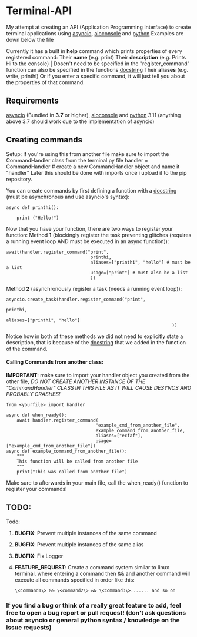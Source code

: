 ﻿
# Terminal-API

My attempt at creating an API (Application Programming Interface) to create terminal applications using [asyncio](https://docs.python.org/3/library/asyncio.html), [aioconsole](https://pypi.org/project/aioconsole/) and [python](https://www.python.org/downloads/) 
Examples are down below the file

Currently it has a built in **help** command which prints properties of every registered command:
Their **name** (e.g. print)
Their **description** (e.g. Prints Hi to the console) | Dosen't need to be specified in the "register_command" function can also be specified in the functions [docstring](https://peps.python.org/pep-0257/)
Their **aliases** (e.g. write, printhi)
Or if you enter a specific command, it will just tell you about the properties of that command.


## Requirements

[asyncio](https://docs.python.org/3/library/asyncio.html) (Bundled in **3.7** or higher), [aioconsole](https://pypi.org/project/aioconsole/) and [python](https://www.python.org/downloads/) 3.11 (anything above 3.7 should work due to the implementation of asyncio)

## Creating commands
Setup:
If you're using this from another file make sure to import the CommandHandler class from the terminal.py file
    handler = CommandHandler # create a new CommandHandler object and name it "handler"
Later this should be done with imports once i upload it to the pip repository.


You can create commands by first defining a function with a [docstring](https://peps.python.org/pep-0257/) (must be asynchronous and use asyncio's syntax):

    async def printhi():
      
    	print ("Hello!")
Now that you have your function, there are two ways to register your function:
Method **1** (blockingly register the task preventing glitches (requires a running event loop AND must be executed in an async function)):

    await(handler.register_command("print",
									printhi,
									aliases=["printhi", "hello"] # must be a list
									usage=["print"] # must also be a list
									))
Method **2** (asynchronously register a task (needs a running event loop)):

    asyncio.create_task(handler.register_command("print",
																   printhi,
																   aliases=["printhi", "hello"]
																   ))
Notice how in both of these methods we did not need to explicitly state a description, that is because of the [docstring](https://peps.python.org/pep-0257/) that we added in the function of the command.

#### Calling Commands from another class:
**IMPORTANT**: make sure to import your handler object you created from the other file, *DO NOT CREATE ANOTHER INSTANCE OF THE *"CommandHandler"* CLASS IN THIS FILE AS IT WILL CAUSE DESYNCS AND PROBABLY CRASHES!*


    from <yourfile> import handler
    
    async def when_ready():
	    await handler.register_command(
									  "example_cmd_from_another_file",
									  example_command_from_another_file,
									  aliases=["ecfaf"],
									  usage=["example_cmd_from_another_file"])
	async def example_command_from_another_file():
		"""
		This function will be called from another file
		"""
		print("This was called from another file")

Make sure to afterwards in your main file, call the when_ready() function to register your commands!

## TODO:

Todo:

1. **BUGFIX**: Prevent multiple instances of the same command

2. **BUGFIX**: Prevent multiple instances of the same alias

3. **BUGFIX**: Fix Logger

4. **FEATURE_REQUEST**: Create a command system similar to linux terminal, where entering a command then && and another command will execute all commands specified in order like this:

       \<command1\> && \<command2\> && \<command3\>....... and so on

### If you find a bug or think of a really great feature to add, feel free to open a bug report or pull request! (don't ask questions about asyncio or general python syntax / knowledge on the issue requests)


